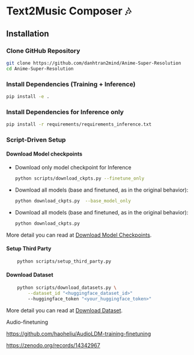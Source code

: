# Text2Music Composer 🎶








## Installation
### Clone GitHub Repository
```bash
git clone https://github.com/danhtran2mind/Anime-Super-Resolution
cd Anime-Super-Resolution
```
### Install Dependencies (Training + Inference)
```bash
pip install -e .
```
### Install Dependencies for Inference only
```bash
pip install -r requirements/requirements_inference.txt
```
### Script-Driven Setup

#### Download Model checkpoints

- Download only model checkpoint for Inference
    ```bash
    python scripts/download_ckpts.py --finetune_only
    ```

- Download all models (base and finetuned, as in the original behavior):
    ```bash
    python download_ckpts.py  --base_model_only
    ```
- Download all models (base and finetuned, as in the original behavior):
    ```bash
    python download_ckpts.py
    ```

More detail you can read at [Download Model Checkpoints](docs/scripts/download_model_ckpts.md).

#### Setup Third Party
```bash
    python scripts/setup_third_party.py
```

#### Download Dataset
```bash
    python scripts/download_datasets.py \
        --dataset_id "<huggingface_dataset_id>"
        --huggingface_token "<your_huggingface_token>"
```
More detail you can read at [Download Dataset](docs/scripts/download_dataset_doc.md).




Audio-finetuning

https://github.com/haoheliu/AudioLDM-training-finetuning

https://zenodo.org/records/14342967